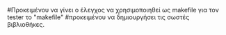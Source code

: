 #Προκειμένου να γίνει ο έλεγχος να χρησιμοποιηθεί ως makefile για τον tester το "makefile" 
#προκειμένου να δημιουργήσει τις σωστές βιβλιοθήκες.

